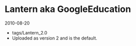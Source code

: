 # Lantern aka GoogleEducation #

2010-08-20
  * tags/Lantern\_2.0
  * Uploaded as version 2 and is the default.